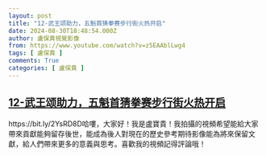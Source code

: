 ```yaml
---
layout: post
title: "12-武王颂助力，五魁首猜拳赛步行街火热开启"
date: 2024-08-30T18:48:54.000Z
author: 盧保貴視覺影像
from: https://www.youtube.com/watch?v=z5EAAblLwg4
tags: [ 盧保貴 ]
comments: True
categories: [ 盧保貴 ]
---
```

<!--1725043734000-->
[12-武王颂助力，五魁首猜拳赛步行街火热开启](https://www.youtube.com/watch?v=z5EAAblLwg4)
------

<div>
https://bit.ly/2YsRD8D哈嘍，大家好！我是盧寶貴！我拍攝的視頻希望能給大家帶來貢獻能夠留存後世，能成為後人對現在的歷史參考期待影像能為將來保留文獻，給人們帶來更多的意義與思考。喜歡我的視頻記得評論哦！
</div>
